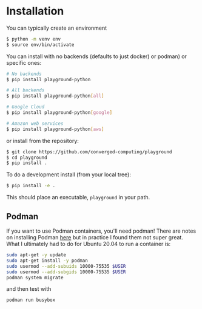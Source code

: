# Installation

You can typically create an environment

```bash
$ python -m venv env
$ source env/bin/activate
```

You can install with no backends (defaults to just docker) or podman)
or specific ones:

```bash
# No backends
$ pip install playground-python

# All backends
$ pip install playground-python[all]

# Google Cloud
$ pip install playground-python[google]

# Amazon web services
$ pip install playground-python[aws]
```

or install from the repository:

```bash
$ git clone https://github.com/converged-computing/playground
$ cd playground
$ pip install .
```

To do a development install (from your local tree):

```bash
$ pip install -e .
```

This should place an executable, `playground` in your path.


## Podman

If you want to use Podman containers, you'll need podman!
There are notes on installing Podman [here](https://podman.io/getting-started/installation)
but in practice I found them not super great. What I ultimately had to do for Ubuntu 20.04 to run a container is:

```bash
sudo apt-get -y update
sudo apt-get install -y podman
sudo usermod --add-subuids 10000-75535 $USER
sudo usermod --add-subgids 10000-75535 $USER
podman system migrate
```

and then test with

```bash
podman run busybox
```
